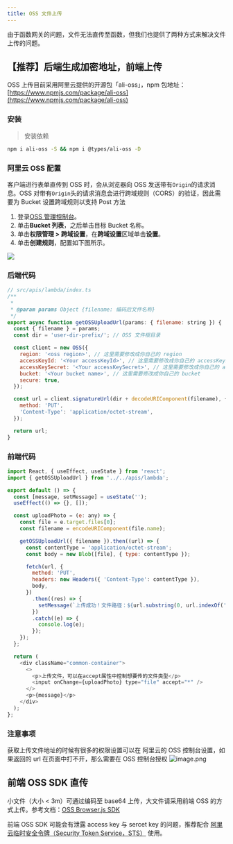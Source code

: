 ```yaml
---
title: OSS 文件上传
---
```


由于函数网关的问题，文件无法直传至函数，但我们也提供了两种方式来解决文件上传的问题。

## 【推荐】后端生成加密地址，前端上传

OSS 上传目前采用阿里云提供的开源包「ali-oss」，npm 包地址：[https://www.npmjs.com/package/ali-oss](https://www.npmjs.com/package/ali-oss)

### 安装

> 安装依赖

```bash
npm i ali-oss -S && npm i @types/ali-oss -D
```

### 阿里云 OSS 配置

客户端进行表单直传到 OSS 时，会从浏览器向 OSS 发送带有`Origin`的请求消息。OSS 对带有`Origin`头的请求消息会进行跨域规则（CORS）的验证，因此需要为 Bucket 设置跨域规则以支持 Post 方法

1. 登录[OSS 管理控制台](https://oss.console.aliyun.com/)。
1. 单击**Bucket 列表**，之后单击目标 Bucket 名称。
1. 单击**权限管理 > 跨域设置**，在**跨域设置**区域单击**设置**。
1. 单击**创建规则**，配置如下图所示。

[![](https://cdn.nlark.com/yuque/0/2020/png/98602/1607502650388-1a12351a-99f3-4099-87b4-830d8f700681.png#height=866&id=BlST2&originHeight=866&originWidth=688&originalType=binary&size=0&status=done&style=none&width=688)](https://static-aliyun-doc.oss-cn-hangzhou.aliyuncs.com/assets/img/zh-CN/1152398851/p12308.png)

### 后端代码

```javascript
// src/apis/lambda/index.ts
/**
 *
 * @param params Object {filename: 编码后文件名称}
 */
export async function getOSSUploadUrl(params: { filename: string }) {
  const { filename } = params;
  const dir = 'user-dir-prefix/'; // OSS 文件根目录

  const client = new OSS({
    region: '<oss region>', // 这里需要修改成你自己的 region
    accessKeyId: '<Your accessKeyId>', // 这里需要修改成你自己的 accessKeyId
    accessKeySecret: '<Your accessKeySecret>', // 这里需要修改成你自己的 accessKeySecret
    bucket: '<Your bucket name>', // 这里需要修改成你自己的 bucket
    secure: true,
  });

  const url = client.signatureUrl(dir + decodeURIComponent(filename), {
    method: 'PUT',
    'Content-Type': 'application/octet-stream',
  });

  return url;
}
```

### 前端代码

```javascript
import React, { useEffect, useState } from 'react';
import { getOSSUploadUrl } from '../../apis/lambda';

export default () => {
  const [message, setMessage] = useState('');
  useEffect(() => {}, []);

  const uploadPhoto = (e: any) => {
    const file = e.target.files[0];
    const filename = encodeURIComponent(file.name);

    getOSSUploadUrl({ filename }).then((url) => {
      const contentType = 'application/octet-stream';
      const body = new Blob([file], { type: contentType });

      fetch(url, {
        method: 'PUT',
        headers: new Headers({ 'Content-Type': contentType }),
        body,
      })
        .then((res) => {
          setMessage(`上传成功！文件路径：${url.substring(0, url.indexOf('?'))}`);
        })
        .catch((e) => {
          console.log(e);
        });
    });
  };

  return (
    <div className="common-container">
      <>
        <p>上传文件，可以在accept属性中控制想要传的文件类型</p>
        <input onChange={uploadPhoto} type="file" accept="*" />
      </>
      <p>{message}</p>
    </div>
  );
};
```

### 注意事项

获取上传文件地址的时候有很多的权限设置可以在 阿里云的 OSS 控制台设置，如果返回的 url 在页面中打不开，那么需要在 OSS 控制台授权
![image.png](https://cdn.nlark.com/yuque/0/2020/png/98602/1607502650376-2efc20dd-6387-42e5-a8ec-21543f6fa751.png#height=179&id=NebVF&margin=%5Bobject%20Object%5D&name=image.png&originHeight=358&originWidth=2194&originalType=binary&size=119122&status=done&style=none&width=1097)

## 前端 OSS SDK 直传

小文件（大小 < 3m）可通过编码至 base64 上传，大文件请采用前端 OSS 的方式上传。参考文档：[OSS Browser.js SDK](https://help.aliyun.com/document_detail/64041.html?spm=a2c4g.11174283.6.1332.75c17da2VHuApP)

前端 OSS SDK 可能会有泄露 access key 与 sercet key 的问题，推荐配合 [阿里云临时安全令牌（Security Token Service，STS）](https://help.aliyun.com/document_detail/28756.html) 使用。
